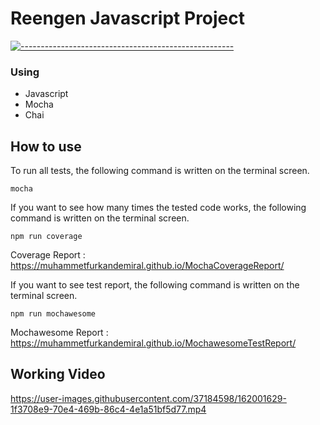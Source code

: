 # Reengen Javascript Project
[![-----------------------------------------------------](
https://raw.githubusercontent.com/andreasbm/readme/master/assets/lines/aqua.png)](https://github.com/muhammetfurkandemiral?tab=repositories)

### Using

- Javascript
- Mocha
- Chai

## How to use

To run all tests, the following command is written on the terminal screen.

` mocha `

If you want to see how many times the tested code works, the following command is written on the terminal screen.

` npm run coverage `

Coverage Report : https://muhammetfurkandemiral.github.io/MochaCoverageReport/

If you want to see test report, the following command is written on the terminal screen.

` npm run mochawesome `

Mochawesome Report : https://muhammetfurkandemiral.github.io/MochawesomeTestReport/


## Working Video


https://user-images.githubusercontent.com/37184598/162001629-1f3708e9-70e4-469b-86c4-4e1a51bf5d77.mp4

